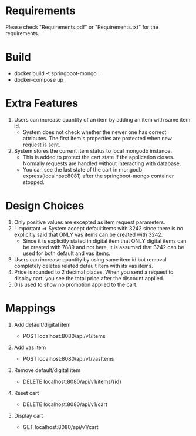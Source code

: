 # Requirements
Please check "Requirements.pdf" or "Requirements.txt" for the requirements.

# Build
- docker build -t springboot-mongo .
- docker-compose up

# Extra Features
1) Users can increase quantity of an item by adding an item with same item id.
   - System does not check whether the newer one has correct attributes. The first item's properties are protected when new request is sent.
2) System stores the current item status to local mongodb instance.
   - This is added to protect the cart state if the application closes. Normally requests are handled without interacting with database.
   - You can see the last state of the cart in mongodb express(localhost:8081) after the springboot-mongo container stopped. 

# Design Choices
1) Only positive values are excepted as item request parameters.
2) ! Important => System accept defaultItems with 3242 since there is no explicitly said that ONLY vas items can be created with 3242.
   - Since it is explicitly stated in digital item that ONLY digital items can be created with 7889 and not here, it is assumed that 3242 can be used for both default and vas items. 
3) Users can increase quantity by using same item id but removal completely deletes related default item with its vas items.
4) Price is rounded to 2 decimal places. When you send a request to display cart, you see the total price after the discount applied.
5) 0 is used to show no promotion applied to the cart.

# Mappings
1) Add default/digital item
   - POST localhost:8080/api/v1/items

2) Add vas item
    - POST localhost:8080/api/v1/vasItems

3) Remove default/digital item
    - DELETE localhost:8080/api/v1/items/{id}

4) Reset cart
    - DELETE localhost:8080/api/v1/cart
   
5) Display cart
    - GET localhost:8080/api/v1/cart